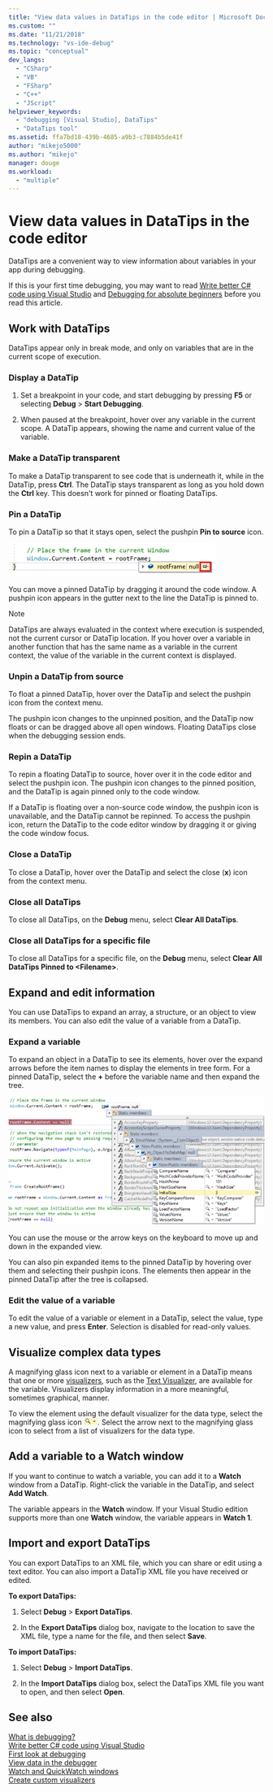 ```yaml
---
title: "View data values in DataTips in the code editor | Microsoft Docs"
ms.custom: ""
ms.date: "11/21/2018"
ms.technology: "vs-ide-debug"
ms.topic: "conceptual"
dev_langs: 
  - "CSharp"
  - "VB"
  - "FSharp"
  - "C++"
  - "JScript"
helpviewer_keywords: 
  - "debugging [Visual Studio], DataTips"
  - "DataTips tool"
ms.assetid: ffa7bd18-439b-4685-a9b3-c7884b5de41f
author: "mikejo5000"
ms.author: "mikejo"
manager: douge
ms.workload: 
  - "multiple"
---
```

# View data values in DataTips in the code editor

DataTips are a convenient way to view information about variables in your app during debugging. 

If this is your first time debugging, you may want to read [Write better C# code using Visual Studio](../debugger/write-better-code-with-visual-studio.md) and [Debugging for absolute beginners](../debugger/debugging-absolute-beginners.md) before you read this article.
  
## Work with DataTips

DataTips appear only in break mode, and only on variables that are in the current scope of execution.

### Display a DataTip  
  
1. Set a breakpoint in your code, and start debugging by pressing **F5** or selecting **Debug** > **Start Debugging**.
  
1. When paused at the breakpoint, hover over any variable in the current scope. A DataTip appears, showing the name and current value of the variable.

### Make a DataTip transparent  

To make a DataTip transparent to see code that is underneath it, while in the DataTip, press **Ctrl**. The DataTip stays transparent as long as you hold down the **Ctrl** key. This doesn't work for pinned or floating DataTips.  
### Pin a DataTip

To pin a DataTip so that it stays open, select the pushpin **Pin to source** icon. 

![Pin a DataTip](../debugger/media/dbg-tips-data-tips-pinned.png "Pin a DataTip")

You can move a pinned DataTip by dragging it around the code window. A pushpin icon appears in the gutter next to the line the DataTip is pinned to. 

>[!NOTE]
>DataTips are always evaluated in the context where execution is suspended, not the current cursor or DataTip location. If you hover over a variable in another function that has the same name as a variable in the current context, the value of the variable in the current context is displayed.
  
### Unpin a DataTip from source

To float a pinned DataTip, hover over the DataTip and select the pushpin icon from the context menu. 

The pushpin icon changes to the unpinned position, and the DataTip now floats or can be dragged above all open windows. Floating DataTips close when the debugging session ends.  
  
### Repin a DataTip  
  
To repin a floating DataTip to source, hover over it in the code editor and select the pushpin icon. The pushpin icon changes to the pinned position, and the DataTip is again pinned only to the code window. 

If a DataTip is floating over a non-source code window, the pushpin icon is unavailable, and the DataTip cannot be repinned. To access the pushpin icon, return the DataTip to the code editor window by dragging it or giving the code window focus. 
  
### Close a DataTip  
  
To close a DataTip, hover over the DataTip and select the close (**x**) icon from the context menu.  
  
### Close all DataTips  
  
To close all DataTips, on the **Debug** menu, select **Clear All DataTips**.  
  
### Close all DataTips for a specific file  
  
To close all DataTips for a specific file, on the **Debug** menu, select **Clear All DataTips Pinned to \<Filename>**.  
  
## Expand and edit information  
You can use DataTips to expand an array, a structure, or an object to view its members. You can also edit the value of a variable from a DataTip.  
  
### Expand a variable

To expand an object in a DataTip to see its elements, hover over the expand arrows before the item names to display the elements in tree form. For a pinned DataTip, select the **+** before the variable name and then expand the tree. 

![Expand a DataTip](../debugger/media/dbg-tour-data-tips.png "Expand a DataTip")

You can use the mouse or the arrow keys on the keyboard to move up and down in the expanded view. 

You can also pin expanded items to the pinned DataTip by hovering over them and selecting their pushpin icons. The elements then appear in the pinned DataTip after the tree is collapsed. 

### Edit the value of a variable

To edit the value of a variable or element in a DataTip, select the value, type a new value, and press **Enter**. Selection is disabled for read-only values.  

## Visualize complex data types  

A magnifying glass icon next to a variable or element in a DataTip means that one or more [visualizers](../debugger/create-custom-visualizers-of-data.md), such as the [Text Visualizer](../debugger/string-visualizer-dialog-box.md), are available for the variable. Visualizers display information in a more meaningful, sometimes graphical, manner.
  
To view the element using the default visualizer for the data type, select the magnifying glass icon ![Visualizer icon](../debugger/media/dbg-tips-visualizer-icon.png "Visualizer icon"). Select the arrow next to the magnifying glass icon to select from a list of visualizers for the data type.  

## Add a variable to a Watch window  

If you want to continue to watch a variable, you can add it to a **Watch** window from a DataTip. Right-click the variable in the DataTip, and select **Add Watch**. 

The variable appears in the **Watch** window. If your Visual Studio edition supports more than one **Watch** window, the variable appears in **Watch 1**. 
  
## Import and export DataTips  

You can export DataTips to an XML file, which you can share or edit using a text editor. You can also import a DataTip XML file you have received or edited. 
  
**To export DataTips:** 
  
1. Select **Debug** > **Export DataTips**.  
   
1. In the **Export DataTips** dialog box, navigate to the location to save the XML file, type a name for the file, and then select **Save**.  
  
**To import DataTips:** 
  
1. Select **Debug** > **Import DataTips**.  
   
1. In the **Import DataTips** dialog box, select the DataTips XML file you want to open, and then select **Open**.  

## See also  
 [What is debugging?](../debugger/what-is-debugging.md)  
 [Write better C# code using Visual Studio](../debugger/write-better-code-with-visual-studio.md)  
 [First look at debugging](../debugger/debugger-feature-tour.md)   
 [View data in the debugger](../debugger/viewing-data-in-the-debugger.md)   
 [Watch and QuickWatch windows](../debugger/watch-and-quickwatch-windows.md)   
 [Create custom visualizers](../debugger/create-custom-visualizers-of-data.md)   
